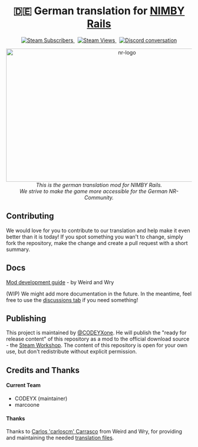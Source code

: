 <h1 align="center">🇩🇪 German translation for <a href="https://steamcommunity.com/sharedfiles/filedetails/?id=2375603520">NIMBY Rails</></h1>

<p align="center">
  <a href="https://steamcommunity.com/sharedfiles/filedetails/?id=2375603520">
    <img src="https://img.shields.io/steam/downloads/2375603520?color=blue&label=Subscribers&logo=steam&style=for-the-badge" alt="Steam Subscribers" />
  </a>&nbsp;
  <a href="https://steamcommunity.com/sharedfiles/filedetails/?id=2375603520">
    <img src="https://img.shields.io/steam/views/2375603520?color=blue&logo=steam&style=for-the-badge" alt="Steam Views" />
  </a>&nbsp;
  <a href="https://github.com/XORA-ONE/nr-local-de/issues">
    <img src="https://img.shields.io/github/issues-raw/XORA-ONE/nr-local-de?logo=GitHub&style=for-the-badge" alt="Discord conversation" />
  </a>
</p>

<p align="center">
  <img src="https://cdn.cloudflare.steamstatic.com/steam/apps/1134710/logo.png" alt="nr-logo" width="640px" height="360px"/>
    <br>
    <i>This is the german translation mod for NIMBY Rails. 
    <br> We strive to make the game more accessible for the German NR-Community.</i>
    <br>
</p>

  
## Contributing  
We would love for you to contribute to our translation and help make it even better than it is today! If you spot something you wan't to change, simply fork the repository, make the change and create a pull request with a short summary.
  
## Docs
[Mod development guide](https://steamcommunity.com/sharedfiles/filedetails/?id=2268014666) - by Weird and Wry

(WIP) We might add more documentation in the future. In the meantime, feel free to use the [discussions tab](https://github.com/XORA-ONE/nr-local-de/discussions) if you need something!

  
## Publishing
This project is maintained by [@CODEYXone](https://github.com/CODEYXone). He will publish the "ready for release content" of this repository as a mod to the official download source - the [Steam Workshop](https://steamcommunity.com/sharedfiles/filedetails/?id=2375603520). The content of this repository is open for your own use, but don't redistribute without explicit permission.
 
  
## Credits and Thanks
#### Current Team
* CODEYX (maintainer)
* marcoone

#### Thanks
Thanks to [Carlos 'carloscm' Carrasco](https://github.com/carloscm) from Weird and Wry, for providing and maintaining the needed [translation files](https://github.com/weirdandwry/nr-local-spa).



